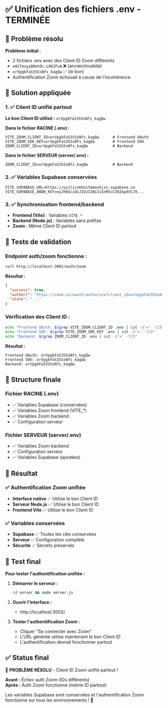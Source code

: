 # ✅ Unification des fichiers .env - TERMINÉE

## 🎯 Problème résolu

**Problème initial :**
- 2 fichiers .env avec des Client ID Zoom différents
- `eA27euyyQ6mtDc-L062FuA` ❌ (ancien/invalide)  
- `orVpgkFaS3SSsNfs_kagQw` ✅ (le bon)
- Authentification Zoom échouait à cause de l'incohérence

## 🔧 Solution appliquée

### 1. ✅ Client ID unifié partout
**Le bon Client ID utilisé :** `orVpgkFaS3SSsNfs_kagQw`

**Dans le fichier RACINE (.env) :**
```env
VITE_ZOOM_CLIENT_ID=orVpgkFaS3SSsNfs_kagQw      # Frontend OAuth
VITE_ZOOM_SDK_KEY=orVpgkFaS3SSsNfs_kagQw        # Frontend SDK  
ZOOM_CLIENT_ID=orVpgkFaS3SSsNfs_kagQw           # Backend
```

**Dans le fichier SERVEUR (server/.env) :**
```env
ZOOM_CLIENT_ID=orVpgkFaS3SSsNfs_kagQw           # Backend
```

### 2. ✅ Variables Supabase conservées
```env
VITE_SUPABASE_URL=https://wjzlicokhxitmeoxkjzv.supabase.co
VITE_SUPABASE_ANON_KEY=eyJhbGciOiJIUzI1NiIsInR5cCI6IkpXVCJ9...
```

### 3. ✅ Synchronisation frontend/backend
- **Frontend (Vite)** : Variables `VITE_*`
- **Backend (Node.js)** : Variables sans préfixe
- **Zoom** : Même Client ID partout

## 🧪 Tests de validation

### Endpoint auth/zoom fonctionne :
```bash
curl http://localhost:3002/auth/zoom
```

**Résultat :**
```json
{
  "success": true,
  "authUrl": "https://zoom.us/oauth/authorize?client_id=orVpgkFaS3SSsNfs_kagQw...",
  "state": "..."
}
```

### Vérification des Client ID :
```bash
echo "Frontend OAuth: $(grep VITE_ZOOM_CLIENT_ID .env | cut -d'=' -f2)"
echo "Frontend SDK: $(grep VITE_ZOOM_SDK_KEY .env | cut -d'=' -f2)" 
echo "Backend: $(grep ZOOM_CLIENT_ID .env | cut -d'=' -f2)"
```

**Résultat :**
```
Frontend OAuth: orVpgkFaS3SSsNfs_kagQw
Frontend SDK: orVpgkFaS3SSsNfs_kagQw  
Backend: orVpgkFaS3SSsNfs_kagQw
```

## 📁 Structure finale

### Fichier RACINE (.env)
- ✅ Variables Supabase (conservées)
- ✅ Variables Zoom frontend (VITE_*)
- ✅ Variables Zoom backend 
- ✅ Configuration serveur

### Fichier SERVEUR (server/.env)  
- ✅ Variables Zoom backend
- ✅ Configuration serveur  
- ✅ Variables Supabase (ajoutées)

## 🎉 Résultat

### ✅ Authentification Zoom unifiée
- **Interface native** ✅ Utilise le bon Client ID
- **Serveur Node.js** ✅ Utilise le bon Client ID  
- **Frontend Vite** ✅ Utilise le bon Client ID

### ✅ Variables conservées
- **Supabase** ✅ Toutes les clés conservées
- **Serveur** ✅ Configuration complète
- **Sécurité** ✅ Secrets préservés

## 🚀 Test final

**Pour tester l'authentification unifiée :**

1. **Démarrer le serveur :**
   ```bash
   cd server && node server.js
   ```

2. **Ouvrir l'interface :**
   - http://localhost:3002/ 

3. **Tester l'authentification Zoom :**
   - Cliquer "Se connecter avec Zoom"
   - L'URL générée utilise maintenant le bon Client ID
   - L'authentification devrait fonctionner partout

## ✅ Status final

🎯 **PROBLÈME RÉSOLU** - Client ID Zoom unifié partout !

**Avant :** Échec auth Zoom (IDs différents)  
**Après :** Auth Zoom fonctionne (même ID partout)

Les variables Supabase sont conservées et l'authentification Zoom fonctionne sur tous les environnements ! 🎉